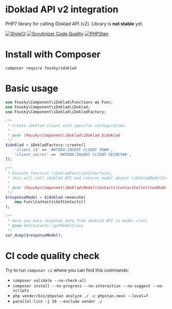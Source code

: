 # iDoklad API v2 integration

PHP7 library for calling iDoklad API (v2). Library is **not stable** yet.

[![StyleCI](https://styleci.io/repos/94907919/shield?branch=master)](https://styleci.io/repos/94907919)
[![Scrutinizer Code Quality](https://scrutinizer-ci.com/g/Fousky/iDoklad/badges/quality-score.png?b=master)](https://scrutinizer-ci.com/g/Fousky/iDoklad/?branch=master)
[![PHPStan](https://img.shields.io/badge/PHPStan-enabled-brightgreen.svg?style=flat)](https://github.com/phpstan/phpstan)

# Install with Composer

    composer require fousky/idoklad

# Basic usage

```php
use Fousky\Component\iDoklad\Functions as Func;
use Fousky\Component\iDoklad\iDoklad;
use Fousky\Component\iDoklad\iDokladFactory;

/** 
 * Create iDoklad client with specific configuration.
 *
 * @var \Fousky\Component\iDoklad\iDoklad $idoklad
 */
$idoklad = iDokladFactory::create([
    'client_id' => '##TODO:INSERT CLIENT ID##',
    'client_secret' => '##TODO:INSERT CLIENT SECRET##',
]);

/**
 * Execute function (iDokladFunctionInterface), 
 * this will call iDoklad API and returns model object (iDokladModelInterface).
 *
 * @var \Fousky\Component\iDoklad\Model\Contacts\ContactCollectionModel $responseModel
 */
$responseModel = $idoklad->execute(
    new Func\Contacts\GetContacts()
);

/**
 * Here you have response data from iDoklad API in model class
 * @see GetContacts::getModelClass
 */
var_dump($responseModel);
```

# CI code quality check

Try to run `composer ci` where you can find this commands:

* `composer validate --no-check-all`
* `composer install --no-progress --no-interaction --no-suggest --no-scripts`
* `php vendor/bin/phpstan analyze ./ -c phpstan.neon --level=7`
* `parallel-lint -j 10 --exclude vendor ./`
